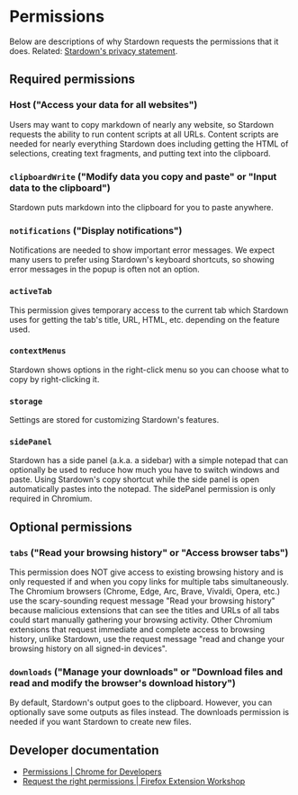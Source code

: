# Permissions

Below are descriptions of why Stardown requests the permissions that it does. Related: [Stardown's privacy statement](../README.md#privacy).

## Required permissions

### Host ("Access your data for all websites")

Users may want to copy markdown of nearly any website, so Stardown requests the ability to run content scripts at all URLs. Content scripts are needed for nearly everything Stardown does including getting the HTML of selections, creating text fragments, and putting text into the clipboard.

### `clipboardWrite` ("Modify data you copy and paste" or "Input data to the clipboard")

Stardown puts markdown into the clipboard for you to paste anywhere.

### `notifications` ("Display notifications")

Notifications are needed to show important error messages. We expect many users to prefer using Stardown's keyboard shortcuts, so showing error messages in the popup is often not an option.

### `activeTab`

This permission gives temporary access to the current tab which Stardown uses for getting the tab's title, URL, HTML, etc. depending on the feature used.

### `contextMenus`

Stardown shows options in the right-click menu so you can choose what to copy by right-clicking it.

### `storage`

Settings are stored for customizing Stardown's features.

### `sidePanel`

Stardown has a side panel (a.k.a. a sidebar) with a simple notepad that can optionally be used to reduce how much you have to switch windows and paste. Using Stardown's copy shortcut while the side panel is open automatically pastes into the notepad. The sidePanel permission is only required in Chromium.

## Optional permissions

### `tabs` ("Read your browsing history" or "Access browser tabs")

This permission does NOT give access to existing browsing history and is only requested if and when you copy links for multiple tabs simultaneously. The Chromium browsers (Chrome, Edge, Arc, Brave, Vivaldi, Opera, etc.) use the scary-sounding request message "Read your browsing history" because malicious extensions that can see the titles and URLs of all tabs could start manually gathering your browsing activity. Other Chromium extensions that request immediate and complete access to browsing history, unlike Stardown, use the request message "read and change your browsing history on all signed-in devices".

### `downloads` ("Manage your downloads" or "Download files and read and modify the browser's download history")

By default, Stardown's output goes to the clipboard. However, you can optionally save some outputs as files instead. The downloads permission is needed if you want Stardown to create new files.

## Developer documentation

- [Permissions | Chrome for Developers](https://developer.chrome.com/docs/extensions/reference/permissions-list)
- [Request the right permissions | Firefox Extension Workshop](https://extensionworkshop.com/documentation/develop/request-the-right-permissions/)
